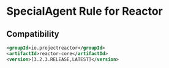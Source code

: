 # SpecialAgent Rule for Reactor


## Compatibility

```xml
<groupId>io.projectreactor</groupId>
<artifactId>reactor-core</artifactId>
<version>[3.2.3.RELEASE,LATEST]</version>
```